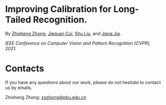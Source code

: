 # Improving Calibration for Long-Tailed Recognition.

By [Zhisheng Zhong](https://zzs1994.github.io), [Jiequan Cui](https://scholar.google.com/citations?user=KbXLN2AAAAAJ&hl=zh-CN), [Shu Liu](http://shuliu.me/), and [Jiaya Jia](https://jiaya.me/).

<em> IEEE Conference on Computer Vision and Pattern Recognition (CVPR), 2021. </em>


# Contacts

If you have any questions about our work, please do not hesitate to contact us by emails.

Zhisheng Zhong: zszhong@pku.edu.cn
